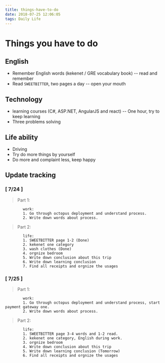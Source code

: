 ```yaml
---
title: things-have-to-do
date: 2018-07-25 12:06:05
tags: Daily Life
---
```


# Things you **have** to do
## English
* Remember English words (kekenet / GRE vocabulary book) -- read and remember
* Read `SWEETBITTER`, two pages a day -- open your mouth
 
## Technology
* learning courses (C#, ASP.NET, AngularJS and react) -- One hour, try to keep learning
* Three problems solving
 
## Life ability
* Driving
* Try do more things by yourself
* Do more and complaint less, keep happy
 

## Update tracking
### [ 7/24 ]   
> Part 1:
 
            work:
            1. Go through octopus deployment and understand process.
            2. Write down words about process.             
 
> Part 2:
 
            life:
            1. SWEETBITTER page 1-2 (Done)
            2. kekenet one category
            3. wash clothes (Done)
            4. orgnize bedroom
            5. Write down conclusion about this trip
            6. Write down learning conclusion
            7. Find all receipts and orgnize the usages

### [ 7/25 ]   
> Part 1:
 
            work:
            1. Go through octopus deployment and understand process, start payment gateway one.
            2. Write down words about process.             
 
> Part 2:
 
            life:
            1. SWEETBITTER page 3-4 words and 1-2 read.
            2. kekenet one category, English during work.
            3. orgnize bedroom
            4. Write down conclusion about this trip
            5. Write down learning conclusion (Tomorrow)
            6. Find all receipts and orgnize the usages

